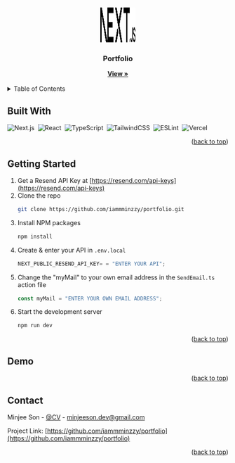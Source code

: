 <!-- Improved compatibility of back to top link: See: https://github.com/othneildrew/Best-README-Template/pull/73 -->

<a name="readme-top"></a>

<!-- PROJECT LOGO -->
<br />
<div align="center">
<a href="https://github.com/iammminzzy/portfolio">
  <img src="public/next.svg" alt="Logo" width="80" height="80">
</a>

<h3>Portfolio</h3>
<a href="https://minjee.vercel.app/"><strong>View »</strong></a>
<br />
<br />
</div>

<!-- TABLE OF CONTENTS -->
<details>
  <summary>Table of Contents</summary>
  <ol>
    <li>
      <a href="#built-with">Built With</a>
    </li>
    <li>
      <a href="#installation">Installation</a>
    </li>
    <li><a href="#demo">Demo</a></li>
    <li><a href="#contact">Contact</a></li>
  </ol>
</details>

<!-- ABOUT THE PROJECT -->

## Built With

![Next.js](https://img.shields.io/badge/Next.js-000000?style=for-the-badge&logo=Next.js&logoColor=white)&nbsp;
![React](https://img.shields.io/badge/React-61DAFB?style=for-the-badge&logo=React&logoColor=white)&nbsp;
![TypeScript](https://img.shields.io/badge/TypeScript-3178C6?style=for-the-badge&logo=typescript&logoColor=white)&nbsp;
![TailwindCSS](https://img.shields.io/badge/TailwindCSS-06B6D4?style=for-the-badge&logo=TailwindCSS&logoColor=white)&nbsp;
![ESLint](https://img.shields.io/badge/ESLint-4B32C3?style=for-the-badge&logo=ESLint&logoColor=white)&nbsp;
![Vercel](https://img.shields.io/badge/Vercel-000000?style=for-the-badge&logo=Vercel&logoColor=white)&nbsp;

<p align="right">(<a href="#readme-top">back to top</a>)</p>

<!-- GETTING STARTED -->

## Getting Started

1. Get a Resend API Key at [https://resend.com/api-keys](https://resend.com/api-keys)
2. Clone the repo
   ```sh
   git clone https://github.com/iammminzzy/portfolio.git
   ```
3. Install NPM packages
   ```sh
   npm install
   ```
4. Create & enter your API in `.env.local`
   ```js
   NEXT_PUBLIC_RESEND_API_KEY= = "ENTER YOUR API";
   ```
5. Change the "myMail" to your own email address in the `SendEmail.ts` action file
   ```js
   const myMail = "ENTER YOUR OWN EMAIL ADDRESS";
   ```
6. Start the development server
   ```sh
   npm run dev
   ```

<p align="right">(<a href="#readme-top">back to top</a>)</p>

<!-- DEMO EXAMPLES -->

## Demo

<p align="right">(<a href="#readme-top">back to top</a>)</p>

<!-- CONTACT -->

## Contact

Minjee Son - [@CV](https://docs.google.com/document/d/1zpXI_ZdCXFcY6tfKdABwmsJEuToYAy7cf42vugQF64k/edit#heading=h.5rf9wr4r3no2) - minjeeson.dev@gmail.com

Project Link: [https://github.com/iammminzzy/portfolio](https://github.com/iammminzzy/portfolio)

<p align="right">(<a href="#readme-top">back to top</a>)</p>
